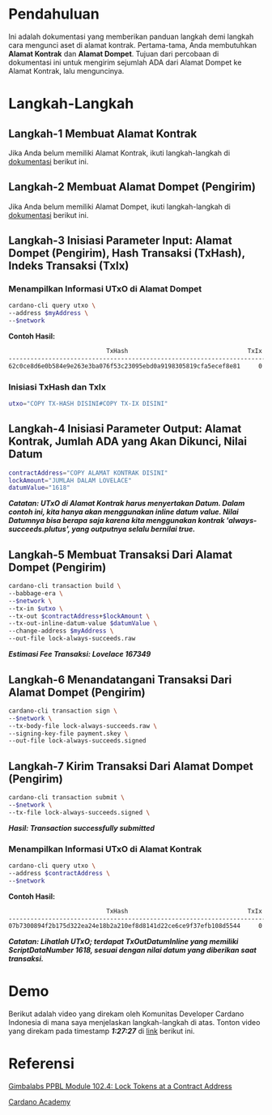 # Pendahuluan

Ini adalah dokumentasi yang memberikan panduan langkah demi langkah cara mengunci aset di alamat kontrak. Pertama-tama, Anda membutuhkan **Alamat Kontrak** dan **Alamat Dompet**. Tujuan dari percobaan di dokumentasi ini untuk mengirim sejumlah ADA dari Alamat Dompet ke Alamat Kontrak, lalu menguncinya.

# Langkah-Langkah

## Langkah-1 Membuat Alamat Kontrak

Jika Anda belum memiliki Alamat Kontrak, ikuti langkah-langkah di [dokumentasi](https://github.com/ValdryanIvandito/cardano-lock-unlocking-assets-guides/blob/main/generate-contract-address-id.md) berikut ini.

## Langkah-2 Membuat Alamat Dompet (Pengirim)

Jika Anda belum memiliki Alamat Dompet, ikuti langkah-langkah di [dokumentasi](https://github.com/ValdryanIvandito/cardano-cli-simplified/blob/main/1-generate-wallet-address.md) berikut ini.

## Langkah-3 Inisiasi Parameter Input: Alamat Dompet (Pengirim), Hash Transaksi (TxHash), Indeks Transaksi (TxIx)

### Menampilkan Informasi UTxO di Alamat Dompet

```bash
cardano-cli query utxo \
--address $myAddress \
--$network
```

**Contoh Hasil:**

```bash
                           TxHash                                 TxIx        Amount
--------------------------------------------------------------------------------------
62c0ce8d6e0b584e9e263e3ba076f53c23095ebd0a9198305819cfa5ecef8e81     0        1000000000 lovelace + TxOutDatumNone
```

### Inisiasi TxHash dan TxIx

```bash
utxo="COPY TX-HASH DISINI#COPY TX-IX DISINI"
```

## Langkah-4 Inisiasi Parameter Output: Alamat Kontrak, Jumlah ADA yang Akan Dikunci, Nilai Datum

```bash
contractAddress="COPY ALAMAT KONTRAK DISINI"
lockAmount="JUMLAH DALAM LOVELACE"
datumValue="1618"
```

**_Catatan: UTxO di Alamat Kontrak harus menyertakan Datum. Dalam contoh ini, kita hanya akan menggunakan inline datum value. Nilai Datumnya bisa berapa saja karena kita menggunakan kontrak 'always-succeeds.plutus', yang outputnya selalu bernilai true._**

## Langkah-5 Membuat Transaksi Dari Alamat Dompet (Pengirim)

```bash
cardano-cli transaction build \
--babbage-era \
--$network \
--tx-in $utxo \
--tx-out $contractAddress+$lockAmount \
--tx-out-inline-datum-value $datumValue \
--change-address $myAddress \
--out-file lock-always-succeeds.raw
```

**_Estimasi Fee Transaksi: Lovelace 167349_**

## Langkah-6 Menandatangani Transaksi Dari Alamat Dompet (Pengirim)

```bash
cardano-cli transaction sign \
--$network \
--tx-body-file lock-always-succeeds.raw \
--signing-key-file payment.skey \
--out-file lock-always-succeeds.signed
```

## Langkah-7 Kirim Transaksi Dari Alamat Dompet (Pengirim)

```bash
cardano-cli transaction submit \
--$network \
--tx-file lock-always-succeeds.signed \
```

**_Hasil: Transaction successfully submitted_**

### Menampilkan Informasi UTxO di Alamat Kontrak

```bash
cardano-cli query utxo \
--address $contractAddress \
--$network
```

**Contoh Hasil:**

```bash
                           TxHash                                 TxIx        Amount
--------------------------------------------------------------------------------------
07b7300894f2b175d322ea24e18b2a210ef8d8141d22ce6ce9f37efb108d5544     0        500000000 lovelace + TxOutDatumInline ReferenceTxInsScriptsInlineDatumsInBabbageEra (ScriptDataNumber 1618)
```

**_Catatan: Lihatlah UTxO; terdapat TxOutDatumInline yang memiliki ScriptDataNumber 1618, sesuai dengan nilai datum yang diberikan saat transaksi._**

# Demo

Berikut adalah video yang direkam oleh Komunitas Developer Cardano Indonesia di mana saya menjelaskan langkah-langkah di atas. Tonton video yang direkam pada timestamp **_1:27:27_** di [link](https://youtu.be/03hXLZ_07N0?list=PLUj8499OocHiL8gXPv8wMlLW-zIcyYdrQ) berikut ini.

# Referensi

[Gimbalabs PPBL Module 102.4: Lock Tokens at a Contract Address](https://plutuspbl.io/modules/102/1024)

[Cardano Academy](https://academy.cardanofoundation.org/)
